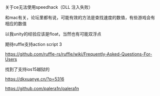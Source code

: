 关于ce无法使用speedhack（DLL 注入失败）

和mac有关，论坛里都有说，可能有效的方法是查找速度的数值，有些游戏会有相应的数值

以我unity的经验应该是float，当然也有可能双浮点



期待ruffle支持action script 3

https://github.com/ruffle-rs/ruffle/wiki/Frequently-Asked-Questions-For-Users



找到了支持ios15越狱的

https://dkxuanye.cn/?p=5316

https://github.com/palera1n/palera1n